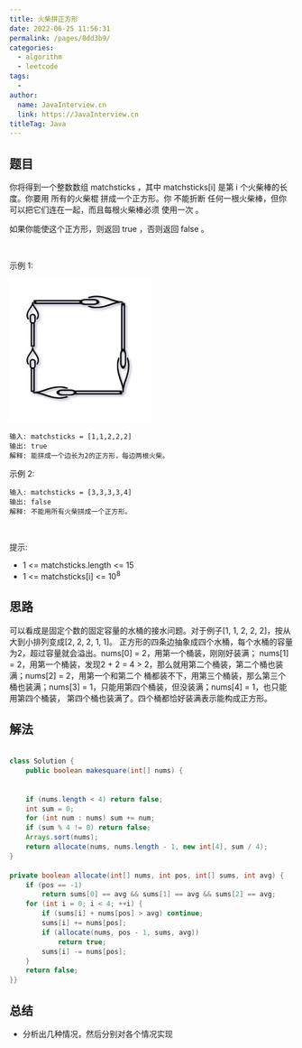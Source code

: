 ```yaml
---
title: 火柴拼正方形
date: 2022-06-25 11:56:31
permalink: /pages/8dd3b9/
categories:
  - algorithm
  - leetcode
tags:
  - 
author: 
  name: JavaInterview.cn
  link: https://JavaInterview.cn
titleTag: Java
---
```



## 题目

你将得到一个整数数组 matchsticks ，其中 matchsticks[i] 是第 i 个火柴棒的长度。你要用 所有的火柴棍 拼成一个正方形。你 不能折断 任何一根火柴棒，但你可以把它们连在一起，而且每根火柴棒必须 使用一次 。

如果你能使这个正方形，则返回 true ，否则返回 false 。

 

示例 1:

![](../../../media/pictures/leetcode/matchsticks1-grid.jpeg)


    输入: matchsticks = [1,1,2,2,2]
    输出: true
    解释: 能拼成一个边长为2的正方形，每边两根火柴。
示例 2:

    输入: matchsticks = [3,3,3,3,4]
    输出: false
    解释: 不能用所有火柴拼成一个正方形。
 

提示:

- 1 <= matchsticks.length <= 15
- 1 <= matchsticks[i] <= 10<sup>8</sup>


## 思路

可以看成是固定个数的固定容量的水桶的接水问题。对于例子[1, 1, 2, 2, 2]，按从大到小排列变成[2, 2, 2, 1, 1]。 正方形的四条边抽象成四个水桶，每个水桶的容量为2，超过容量就会溢出。nums[0] = 2，用第一个桶装，刚刚好装满； nums[1] = 2，用第一个桶装，发现2 + 2 = 4 > 2，那么就用第二个桶装，第二个桶也装满；nums[2] = 2，用第一个和第二个 桶都装不下，用第三个桶装，那么第三个桶也装满；nums[3] = 1，只能用第四个桶装，但没装满；nums[4] = 1，也只能用第四个桶装， 第四个桶也装满了。四个桶都恰好装满表示能构成正方形。



## 解法
```java

class Solution {
    public boolean makesquare(int[] nums) {

    
    if (nums.length < 4) return false;
    int sum = 0;
    for (int num : nums) sum += num;
    if (sum % 4 != 0) return false;
    Arrays.sort(nums);
    return allocate(nums, nums.length - 1, new int[4], sum / 4);
}

private boolean allocate(int[] nums, int pos, int[] sums, int avg) {
    if (pos == -1)
        return sums[0] == avg && sums[1] == avg && sums[2] == avg;
    for (int i = 0; i < 4; ++i) {
        if (sums[i] + nums[pos] > avg) continue;
        sums[i] += nums[pos];
        if (allocate(nums, pos - 1, sums, avg))
            return true;
        sums[i] -= nums[pos];
    }
    return false;
}}
```

## 总结

- 分析出几种情况，然后分别对各个情况实现 
